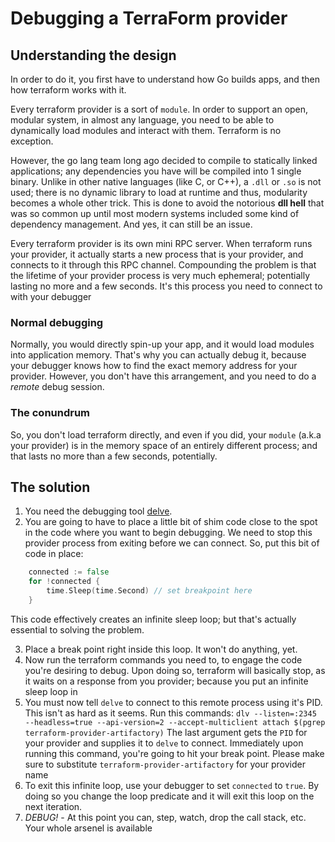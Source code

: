 #  Debugging a TerraForm provider 

## Understanding the design

In order to do it, you first have to understand how Go builds apps, and then how terraform works with it.

Every terraform provider is a sort of `module`. In order to support an open, modular system, in almost any language, you need to be able to dynamically load modules and interact with them. Terraform is no exception.

However, the go lang team long ago decided to compile to statically linked applications; 
any dependencies you have will be compiled into 1 single binary. Unlike in other native languages (like C, or C++), a 
`.dll` or `.so` is not used; there is no dynamic library to load at runtime and thus, modularity becomes a whole other trick.
This is done to avoid the notorious **dll hell** that was so common up until most modern systems included some 
kind of dependency management. And yes, it can still be an issue.

Every terraform provider is its own mini RPC server. When terraform runs your provider, it actually starts a new process that is your provider, and connects to it through 
this RPC channel. Compounding the problem is that the lifetime of your provider process is very much 
ephemeral; potentially lasting no more and a few seconds. It's this process you need to connect to with your debugger

### Normal debugging
Normally, you would directly spin-up your app, and it would load modules into application memory. That's why you can actually
debug it, because your debugger knows how to find the exact memory address for your provider. However, you don't have 
this arrangement, and you need to do a _remote_ debug session. 

### The conundrum
So, you don't load terraform directly, and even if you did, your `module` (a.k.a your provider) is in the memory 
space of an entirely different process; and that lasts no more than a few seconds, potentially.  

## The solution

1. You need the debugging tool [delve](https://github.com/go-delve/delve).
2. You are going to have to place a little bit of shim code close to the spot in the code where you want to begin
debugging. We need to stop this provider process from exiting before we can connect. So, put this bit of code in place:
```go
	connected := false
	for !connected {
		time.Sleep(time.Second) // set breakpoint here
	}
```
This code effectively creates an infinite sleep loop; but that's actually essential to solving the problem.

3. Place a break point right inside this loop. It won't do anything, yet. 
4. Now run the terraform commands you need to, to engage the code you're desiring to debug. Upon doing so,
terraform will basically stop, as it waits on a response from you provider; because you put an infinite sleep loop in
5. You must now tell `delve` to connect to this remote process using it's PID. This isn't as hard as it seems.
Run this commands:
`dlv --listen=:2345 --headless=true --api-version=2 --accept-multiclient attach $(pgrep terraform-provider-artifactory)`
The last argument gets the `PID` for your provider and supplies it to `delve` to connect. Immediately upon running this 
command, you're going to hit your break point. Please make sure to substitute `terraform-provider-artifactory` for your provider name
6. To exit this infinite loop, use your debugger to set `connected` to `true`. By doing so you change the loop predicate 
and it will exit this loop on the next iteration.
7. *DEBUG!* - At this point you can, step, watch, drop the call stack, etc. Your whole arsenel is available
